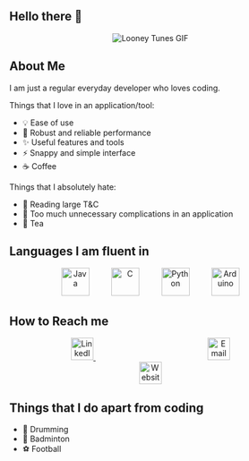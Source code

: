 ## Hello there 👋

<p align="center">
    <img src="https://i.giphy.com/media/v1.Y2lkPTc5MGI3NjExZDExYnBqeDdxaWs5eDA4OWowM2lpbHhrdXNlMG9hZGt0N3JzcXUzZSZlcD12MV9pbnRlcm5hbF9naWZfYnlfaWQmY3Q9Zw/RbDKaczqWovIugyJmW/giphy.gif" alt="Looney Tunes GIF">
</p>

## About Me
I am just a regular everyday developer who loves coding. 

Things that I love in an application/tool:
- 💡 Ease of use
- 🔧 Robust and reliable performance
- ✨ Useful features and tools
- ⚡ Snappy and simple interface
- ☕ Coffee

Things that I absolutely hate:
- 📜 Reading large T&C
- 🤯 Too much unnecessary complications in an application
- 🍵 Tea
## Languages I am fluent in
<p align="center">
    <img src="https://upload.wikimedia.org/wikipedia/en/3/30/Java_programming_language_logo.svg" alt="Java" width="50"/>
    &nbsp;&nbsp;&nbsp;&nbsp;&nbsp;&nbsp;&nbsp;&nbsp;
    <img src="https://upload.wikimedia.org/wikipedia/commons/1/19/C_Logo.png" alt="C" width="50"/>
    &nbsp;&nbsp;&nbsp;&nbsp;&nbsp;&nbsp;&nbsp;&nbsp;
    <img src="https://upload.wikimedia.org/wikipedia/commons/c/c3/Python-logo-notext.svg" alt="Python" width="50"/>
    &nbsp;&nbsp;&nbsp;&nbsp;&nbsp;&nbsp;&nbsp;&nbsp;
    <img src="https://upload.wikimedia.org/wikipedia/commons/8/87/Arduino_Logo.svg" alt="Arduino" width="50"/>
</p>

## How to Reach me
<p align="center">
    <!-- LinkedIn -->
    <a href="https://www.linkedin.com/in/paramesh-sriram-17121a230/" target="_blank" style="margin: 0 100px;">
        <img src="https://cdn-icons-png.flaticon.com/512/174/174857.png" alt="LinkedIn" width="40" height="40">
    </a>
    <!-- Email -->
    <a href="mailto:parameshsriram2020@gmail.com" target="_blank" style="margin: 0 100px;">
        <img src="https://cdn-icons-png.flaticon.com/512/732/732200.png" alt="Email" width="40" height="40">
    </a>
    <!-- Website -->
    <a href="https://paramsthoughts.wordpress.com/" target="_blank" style="margin: 0 100px;">
        <img src="https://cdn-icons-png.flaticon.com/512/609/609803.png" alt="Website" width="40" height="40">
    </a>
</p>

## Things that I do apart from coding
- 🥁 Drumming
- 🏸 Badminton
- ⚽ Football


